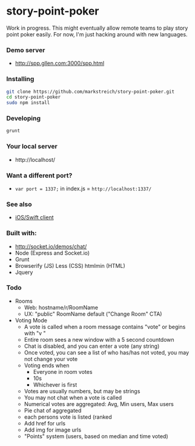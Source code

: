 story-point-poker
=================
Work in progress. This might eventually allow remote teams to play story point poker easily. For now, I'm just hacking around with new languages.

### Demo server
* http://spp.gllen.com:3000/spp.html

### Installing
```sh
git clone https://github.com/markstreich/story-point-poker.git
cd story-point-poker
sudo npm install
```

### Developing
```sh
grunt
```

### Your local server
* http://localhost/

### Want a different port?
* `var port = 1337;` in index.js = `http://localhost:1337/`

### See also
* [iOS/Swift client](https://github.com/markstreich/swift-story-point-poker/)

### Built with:
* http://socket.io/demos/chat/
* Node (Express and Socket.io)
* Grunt
* Browserify (JS) Less (CSS) htmlmin (HTML)
* Jquery

### Todo
* Rooms
  * Web: hostname/r/RoomName
  * UX: "public" RoomName default ("Change Room" CTA)
* Voting Mode
  * A vote is called when a room message contains "vote" or begins with "v "
  * Entire room sees a new window with a 5 second countdown
  * Chat is disabled, and you can enter a vote (any string)
  * Once voted, you can see a list of who has/has not voted, you may not change your vote
  * Voting ends when
    * Everyone in room votes
    * 10s
    * Whichever is first
  * Votes are usually numbers, but may be strings
  * You may not chat when a vote is called
  * Numerical votes are aggregated: Avg, Min users, Max users
  * Pie chat of aggregated
  * each persons vote is listed (ranked 
  * Add href for urls
  * Add img for image urls
  * "Points" system (users, based on median and time voted)
